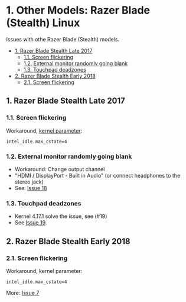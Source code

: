 # 1. Other Models: Razer Blade (Stealth) Linux

Issues with othe Razer Blade (Stealth) models.

<!-- TOC depthFrom:2 -->

- [1. Razer Blade Stealth Late 2017](#1-razer-blade-stealth-late-2017)
  - [1.1. Screen flickering](#11-screen-flickering)
  - [1.2. External monitor randomly going blank](#12-external-monitor-randomly-going-blank)
  - [1.3. Touchpad deadzones](#13-touchpad-deadzones)
- [2. Razer Blade Stealth Early 2018](#2-razer-blade-stealth-early-2018)
  - [2.1. Screen flickering](#21-screen-flickering)

<!-- /TOC -->

## 1. Razer Blade Stealth Late 2017

### 1.1. Screen flickering

Workaround, [kernel parameter](https://wiki.archlinux.org/index.php/Razer_Blade#Late-2017_version_Razer_Blade_Stealth):

```shell
intel_idle.max_cstate=4
```

### 1.2. External monitor randomly going blank

- Workaround: Change output channel
- "HDMI / DisplayPort - Built in Audio" (or connect headphones to the stereo jack)
- See: [Issue 18](https://github.com/rolandguelle/razer-blade-stealth-linux/issues/18)

### 1.3. Touchpad deadzones

- Kernel 4.17.1 solve the issue, see (#19)
- See [Issue 19](https://github.com/rolandguelle/razer-blade-stealth-linux/issues/19).
  
## 2. Razer Blade Stealth Early 2018

### 2.1. Screen flickering

Workaround, kernel parameter:

```shell
intel_idle.max_cstate=4
```

More: [Issue 7](https://github.com/rolandguelle/razer-blade-stealth-linux/issues/7)
